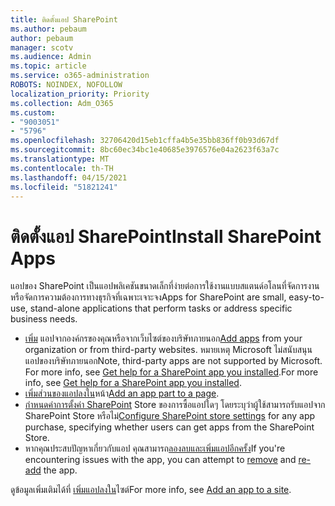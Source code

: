 ```yaml
---
title: ติดตั้งแอป SharePoint
ms.author: pebaum
author: pebaum
manager: scotv
ms.audience: Admin
ms.topic: article
ms.service: o365-administration
ROBOTS: NOINDEX, NOFOLLOW
localization_priority: Priority
ms.collection: Adm_O365
ms.custom:
- "9003051"
- "5796"
ms.openlocfilehash: 32706420d15eb1cffa4b5e35bb836ff0b93d67df
ms.sourcegitcommit: 8bc60ec34bc1e40685e3976576e04a2623f63a7c
ms.translationtype: MT
ms.contentlocale: th-TH
ms.lasthandoff: 04/15/2021
ms.locfileid: "51821241"
---
```

# <a name="install-sharepoint-apps"></a><span data-ttu-id="0ca53-102">ติดตั้งแอป SharePoint</span><span class="sxs-lookup"><span data-stu-id="0ca53-102">Install SharePoint Apps</span></span>

<span data-ttu-id="0ca53-103">แอปของ SharePoint เป็นแอปพลิเคชันขนาดเล็กที่ง่ายต่อการใช้งานแบบสแตนด์อโลนที่จัดการงานหรือจัดการความต้องการทางธุรกิจที่เฉพาะเจาะจง</span><span class="sxs-lookup"><span data-stu-id="0ca53-103">Apps for SharePoint are small, easy-to-use, stand-alone applications that perform tasks or address specific business needs.</span></span>

- <span data-ttu-id="0ca53-104">[เพิ่ม](https://support.microsoft.com/office/ef9c0dbd-7fe1-4715-a1b0-fe3bc81317cb)  แอปจากองค์กรของคุณหรือจากเว็บไซต์ของบริษัทภายนอก</span><span class="sxs-lookup"><span data-stu-id="0ca53-104">[Add apps](https://support.microsoft.com/office/ef9c0dbd-7fe1-4715-a1b0-fe3bc81317cb)  from your organization or from third-party websites.</span></span> <span data-ttu-id="0ca53-105">หมายเหตุ Microsoft ไม่สนับสนุนแอปของบริษัทภายนอก</span><span class="sxs-lookup"><span data-stu-id="0ca53-105">Note, third-party apps are not supported by Microsoft.</span></span> <span data-ttu-id="0ca53-106">For more info, see  [Get help for a SharePoint app you installed](https://support.office.com/article/get-help-for-a-sharepoint-app-you-installed-fd98af7f-6af0-4573-8360-8f5631c6ab21).</span><span class="sxs-lookup"><span data-stu-id="0ca53-106">For more info, see  [Get help for a SharePoint app you installed](https://support.office.com/article/get-help-for-a-sharepoint-app-you-installed-fd98af7f-6af0-4573-8360-8f5631c6ab21).</span></span>
-   <span data-ttu-id="0ca53-107">[เพิ่มส่วนของแอปลงใน](https://support.microsoft.com/office/6f06c0b7-44b8-4c69-b4ad-85197eee8d78)หน้า</span><span class="sxs-lookup"><span data-stu-id="0ca53-107">[Add an app part to a page](https://support.microsoft.com/office/6f06c0b7-44b8-4c69-b4ad-85197eee8d78).</span></span>
-   <span data-ttu-id="0ca53-108">[กําหนดค่าการตั้งค่า SharePoint](https://docs.microsoft.com/sharepoint/configure-sharepoint-store-settings)  Store ของการซื้อแอปใดๆ โดยระบุว่าผู้ใช้สามารถรับแอปจาก SharePoint Store หรือไม่</span><span class="sxs-lookup"><span data-stu-id="0ca53-108">[Configure SharePoint store settings](https://docs.microsoft.com/sharepoint/configure-sharepoint-store-settings)  for any app purchase, specifying whether users can get apps from the SharePoint Store.</span></span>
-   <span data-ttu-id="0ca53-109">หากคุณประสบปัญหาเกี่ยวกับแอป คุณสามารถ[ลองลบและเพิ่ม](https://support.microsoft.com/office/03198d1b-c33b-498d-9469-af641a587d6c)[แอปอีกครั้ง](https://support.microsoft.com/office/ef9c0dbd-7fe1-4715-a1b0-fe3bc81317cb)</span><span class="sxs-lookup"><span data-stu-id="0ca53-109">If you're encountering issues with the app, you can attempt to  [remove](https://support.microsoft.com/office/03198d1b-c33b-498d-9469-af641a587d6c)  and  [re-add](https://support.microsoft.com/office/ef9c0dbd-7fe1-4715-a1b0-fe3bc81317cb)  the app.</span></span>

<span data-ttu-id="0ca53-110">ดูข้อมูลเพิ่มเติมได้ที่  [เพิ่มแอปลงใน](https://support.microsoft.com/office/add-an-app-to-a-site-ef9c0dbd-7fe1-4715-a1b0-fe3bc81317cb)ไซต์</span><span class="sxs-lookup"><span data-stu-id="0ca53-110">For more info, see  [Add an app to a site](https://support.microsoft.com/office/add-an-app-to-a-site-ef9c0dbd-7fe1-4715-a1b0-fe3bc81317cb).</span></span>